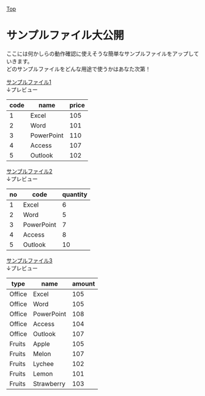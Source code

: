 [Top](../index.md)

# サンプルファイル大公開



ここには何かしらの動作確認に使えそうな簡単なサンプルファイルをアップしていきます。  
どのサンプルファイルをどんな用途で使うかはあなた次第！

[サンプルファイル1](files/file_0001.csv)  
↓プレビュー

|code|name|price|
----|----|----
|1|Excel|105|
|2|Word|101|
|3|PowerPoint|110|
|4|Access|107|
|5|Outlook|102|



[サンプルファイル2](files/file_0002.csv)  
↓プレビュー

|no|code|quantity|
----|----|----
|1|Excel|6|
|2|Word|5|
|3|PowerPoint|7|
|4|Access|8|
|5|Outlook|10|



[サンプルファイル3](files/file_0003.csv)  
↓プレビュー

|type|name|amount|
----|----|----
|Office|Excel|105|
|Office|Word|105|
|Office|PowerPoint|108|
|Office|Access|104|
|Office|Outlook|107|
|Fruits|Apple|105|
|Fruits|Melon|107|
|Fruits|Lychee|102|
|Fruits|Lemon|101|
|Fruits|Strawberry|103|